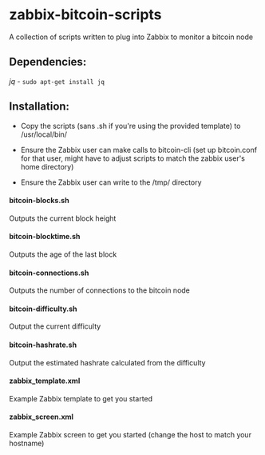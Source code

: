 # zabbix-bitcoin-scripts
A collection of scripts written to plug into Zabbix to monitor a bitcoin node


## Dependencies:
*jq* - `sudo apt-get install jq`

## Installation:
* Copy the scripts (sans .sh if you're using the provided template) to /usr/local/bin/

* Ensure the Zabbix user can make calls to bitcoin-cli (set up bitcoin.conf for that user, might have to adjust scripts to match the zabbix user's home directory)

* Ensure the Zabbix user can write to the /tmp/ directory

#### bitcoin-blocks.sh 
Outputs the current block height

#### bitcoin-blocktime.sh
Outputs the age of the last block

#### bitcoin-connections.sh
Outputs the number of connections to the bitcoin node

#### bitcoin-difficulty.sh
Output the current difficulty

#### bitcoin-hashrate.sh
Output the estimated hashrate calculated from the difficulty

#### zabbix_template.xml
Example Zabbix template to get you started

#### zabbix_screen.xml
Example Zabbix screen to get you started (change the host to match your hostname)
